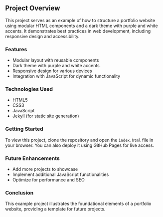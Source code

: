 ## Project Overview

This project serves as an example of how to structure a portfolio website using modular HTML components and a dark theme with purple and white accents. It demonstrates best practices in web development, including responsive design and accessibility.

### Features

- Modular layout with reusable components
- Dark theme with purple and white accents
- Responsive design for various devices
- Integration with JavaScript for dynamic functionality

### Technologies Used

- HTML5
- CSS3
- JavaScript
- Jekyll (for static site generation)

### Getting Started

To view this project, clone the repository and open the `index.html` file in your browser. You can also deploy it using GitHub Pages for live access.

### Future Enhancements

- Add more projects to showcase
- Implement additional JavaScript functionalities
- Optimize for performance and SEO

### Conclusion

This example project illustrates the foundational elements of a portfolio website, providing a template for future projects.